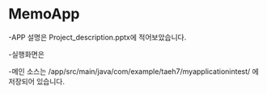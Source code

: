 # MemoApp
-APP 설명은 Project_description.pptx에 적어보았습니다.

-실행화면은

-메인 소스는 /app/src/main/java/com/example/taeh7/myapplicationintest/ 에 저장되어 있습니다.
